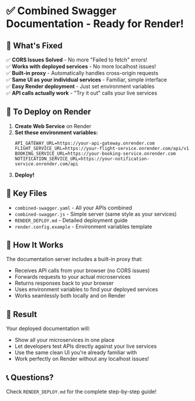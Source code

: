 # ✅ Combined Swagger Documentation - Ready for Render!

## 🎯 What's Fixed

✅ **CORS Issues Solved** - No more "Failed to fetch" errors!  
✅ **Works with deployed services** - No more localhost issues!  
✅ **Built-in proxy** - Automatically handles cross-origin requests  
✅ **Same UI as your individual services** - Familiar, simple interface  
✅ **Easy Render deployment** - Just set environment variables  
✅ **API calls actually work** - "Try it out" calls your live services  

## 🚀 To Deploy on Render

1. **Create Web Service** on Render
2. **Set these environment variables:**
   ```
   API_GATEWAY_URL=https://your-api-gateway.onrender.com
   FLIGHT_SERVICE_URL=https://your-flight-service.onrender.com/api/v1
   BOOKING_SERVICE_URL=https://your-booking-service.onrender.com
   NOTIFICATION_SERVICE_URL=https://your-notification-service.onrender.com/api
   ```
3. **Deploy!**

## 📁 Key Files

- `combined-swagger.yaml` - All your APIs combined
- `combined-swagger.js` - Simple server (same style as your services)  
- `RENDER_DEPLOY.md` - Detailed deployment guide
- `render.config.example` - Environment variables template

## 🔄 How It Works

The documentation server includes a built-in proxy that:
- Receives API calls from your browser (no CORS issues)
- Forwards requests to your actual microservices  
- Returns responses back to your browser
- Uses environment variables to find your deployed services
- Works seamlessly both locally and on Render

## 🎉 Result

Your deployed documentation will:
- Show all your microservices in one place
- Let developers test APIs directly against your live services
- Use the same clean UI you're already familiar with
- Work perfectly on Render without any localhost issues!

## 📞 Questions?

Check `RENDER_DEPLOY.md` for the complete step-by-step guide!
